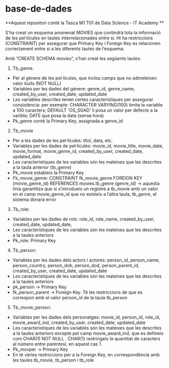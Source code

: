 # base-de-dades
**Aquest repositori conté la Tasca M1 T01 de Data Science - IT Academy  **

S’ha creat un esquema anomenat MOVIES que contindrà tota la informació de les pel·lícules en taules interrelacionades entre si.
Hi ha restriccions (CONSTRAINT) per assegurar que Primary Key i Foreign Key es relacionen correctament entre si a les diferents taules de l’esquema.

Amb “CREATE SCHEMA movies”, s’han creat les següents taules:
1) Tb_genre.
 * Per al gènere de les pel·lícules, que inclou camps que no admeteixen valor buits (NOT NULL)
 * Variables per les dades del gènere: genre_id, genre_name, created_by_user, created_date, updated_date
 * Les variables descrites tenen certes característiques per assegurar consistència: per exemple: CHARACTER VARYING(100) limita la variable a 100 caracters; DEFAULT 'OS_SGAD' li posa un valor per defecte a la varible; DATE que posa la data (sense hora)
 * Pk_genre conté la Primary Key, assignada a genre_id

2) Tb_movie
 * Per a les dades de les pel·lícules: títol, data, etc. 
 * Variables per les dades de pel·lícules: movie_id, movie_title, movie_date, movie_format, movie_genre_id, created_by_user, created_date, updated_date
 * Les característiques de les variables són les mateixes que les descrites a la taula anterior (tb_genre)
 * Pk_movie estableix la Primary  Key
 * Fk_movie_genre: CONSTRAINT fk_movie_genre FOREIGN KEY (movie_genre_id) REFERENCES movies.tb_genre (genre_id) → aquesta línia garantitza que si s’introdueix un registre a tb_movie amb un valor en el camp movie_genre_id que no existeix a l’altra taula, tb_genre, el sistema donarà error

3) Tb_role:
 * Variables per les dades de rols: role_id, role_name, created_by_user, created_date, updated_date,
 * Les característiques de les variables són les mateixes que les descrites a la taules anteriors
 * Pk_role: Primary Key

4) Tb_person:
 * Variables per les dades dels actors i actores: person_id, person_name, person_country, person_dob, person_dod, person_parent_id, created_by_user, created_date, updated_date
 * Les característiques de les variables són les mateixes que les descrites a la taules anteriors
 * pk_person → Primary Key
 * fk_person_parent → Foreign Key. Té les restriccions de que es correspon amb el valor person_id de la taula tb_person

5) Tb_movie_person:
 * Variables per les dades dels personatges: movie_id, person_id, role_id, movie_award_ind, created_by_user, created_date, updated_date
 * Les característiques de les variables són les mateixes que les descrites a la taules anteriors excepte pel camp  movie_award_ind, que es defineix com  CHAR(1) NOT NULL . CHAR(1) restringeix la quantitat de caracters al número entre parèntesi, en aquest cas 1.
 * Pk_movper → Primary Key
 * En té vàries restriccions per a la Foreign Key, en correspondència amb les taules tb_movie, tb_person i tb_role
